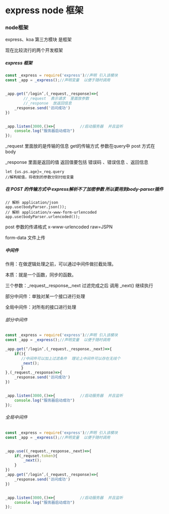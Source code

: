 # express   node 框架

### node框架

express、koa       第三方模块   是框架

现在比较流行的两个开发框架

##### express   框架

```javascript
const _express = require('express')//声明 引入该模块
const _app = _express();//声明变量  以便于随时调用


_app.get(‘/login’,(_request,_response)=>{  
	    //_request  表示请求  里面放参数
    	//_response  放返回信息  
    _response.send('访问成功')
})


_app.listen(3000,()=>{           //启动服务器  并且监听
    console.log("服务器启动成功")
});
```

_request   里面放的是传输的信息   get的传输方式 参数在query中  post 方式在body

_response   里面是返回的值    返回值要包括  错误码 、错误信息 、返回信息

```javascripr
let {us.ps.age}=_req.query
//解构赋值，将收到的参数分别付给变量

```

##### 在  POST  的传输方式中   express解析不了加密参数  所以要用到body-parser插件

```
// 解析 application/json
app.use(bodyParser.json()); 
// 解析 application/x-www-form-urlencoded
app.use(bodyParser.urlencoded());
```

post  参数的传递格式  x-www-urlencoded   raw=JSPN    

form-data   文件上传

##### 中间件

作用：在做逻辑处理之前，可以通过中间件做拦截处理。

本质：就是一个函数，同步的函数。

三个参数：_request,_response,_next       过滤完成之后 调用  _next()  继续执行

部分中间件：单独对某一个接口进行处理

全局中间件：对所有的接口进行处理

###### 部分中间件

```javascript
const _express = require('express')//声明 引入该模块
const _app = _express();//声明变量  以便于随时调用

_app.get(‘/login’,(_request,_response,_next)=>{
    if(){
       //中间件可以加上过滤条件  理论上中间件可以存在无线个
       _next();
       }
},(_request,_response)=>{  
    _response.send('访问成功')
})


_app.listen(3000,()=>{           //启动服务器  并且监听
    console.log("服务器启动成功")
});
```

###### 全局中间件

```javascript
const _express = require('express')//声明 引入该模块
const _app = _express();//声明变量  以便于随时调用


_app.use((_request,_response,_next)=>{
    if(_requset.token){
        _next();
    }
})
_app.get(‘/login’,(_request,_response)=>{  
    _response.send('访问成功')
})


_app.listen(3000,()=>{           //启动服务器  并且监听
    console.log("服务器启动成功")
});
```

